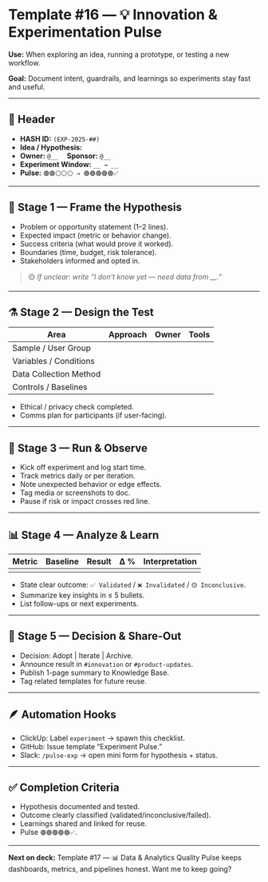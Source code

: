 # Template #16 — 💡 Innovation & Experimentation Pulse

**Use:** When exploring an idea, running a prototype, or testing a new workflow.

**Goal:** Document intent, guardrails, and learnings so experiments stay fast and useful.

---

## 🧾 Header
- **HASH ID:** `(EXP-2025-##)`
- **Idea / Hypothesis:**
- **Owner:** `@__`  **Sponsor:** `@__`
- **Experiment Window:** `__ → __`
- **Pulse:** `🟢🟢⚪️⚪️⚪️ → 🟢🟢🟢🟢🟢✅`

---

## 🧠 Stage 1 — Frame the Hypothesis
- Problem or opportunity statement (1–2 lines).
- Expected impact (metric or behavior change).
- Success criteria (what would prove it worked).
- Boundaries (time, budget, risk tolerance).
- Stakeholders informed and opted in.

> 🟡 *If unclear: write “I don’t know yet — need data from __.”*

---

## ⚗️ Stage 2 — Design the Test

| Area | Approach | Owner | Tools |
| --- | --- | --- | --- |
| Sample / User Group | | | |
| Variables / Conditions | | | |
| Data Collection Method | | | |
| Controls / Baselines | | | |

- Ethical / privacy check completed.
- Comms plan for participants (if user-facing).

---

## 🧩 Stage 3 — Run & Observe
- Kick off experiment and log start time.
- Track metrics daily or per iteration.
- Note unexpected behavior or edge effects.
- Tag media or screenshots to doc.
- Pause if risk or impact crosses red line.

---

## 📊 Stage 4 — Analyze & Learn

| Metric | Baseline | Result | Δ % | Interpretation |
| --- | --- | --- | --- | --- |
| | | | | |

- State clear outcome: `✅ Validated` / `❌ Invalidated` / `🟡 Inconclusive`.
- Summarize key insights in ≤ 5 bullets.
- List follow-ups or next experiments.

---

## 🧭 Stage 5 — Decision & Share-Out
- Decision: Adopt | Iterate | Archive.
- Announce result in `#innovation` or `#product-updates`.
- Publish 1-page summary to Knowledge Base.
- Tag related templates for future reuse.

---

## 🪶 Automation Hooks
- ClickUp: Label `experiment` → spawn this checklist.
- GitHub: Issue template “Experiment Pulse.”
- Slack: `/pulse-exp` → open mini form for hypothesis + status.

---

## ✅ Completion Criteria
- Hypothesis documented and tested.
- Outcome clearly classified (validated/inconclusive/failed).
- Learnings shared and linked for reuse.
- Pulse `🟢🟢🟢🟢🟢✅`.

---

**Next on deck:** Template #17 — 📊 Data & Analytics Quality Pulse keeps dashboards, metrics, and pipelines honest. Want me to keep going?
